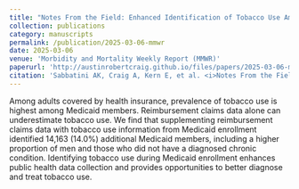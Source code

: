```yaml
---
title: "Notes From the Field: Enhanced Identification of Tobacco Use Among Adult Medicaid Members — King County, Washington, 2016–2023"
collection: publications
category: manuscripts
permalink: /publication/2025-03-06-mmwr
date: 2025-03-06
venue: 'Morbidity and Mortality Weekly Report (MMWR)'
paperurl: 'http://austinrobertcraig.github.io/files/papers/2025-03-06-mmwr.pdf'
citation: 'Sabbatini AK, Craig A, Kern E, et al. <i>Notes From the Field</i>: Enhanced Identification of Tobacco Use Among Adult Medicaid Members — King County, Washington, 2016–2023. MMWR Morb Mortal Wkly Rep 2025;74:116–117. DOI: http://dx.doi.org/10.15585/mmwr.mm7407a2.'
---
```


Among adults covered by health insurance, prevalence of tobacco use is highest among Medicaid members. Reimbursement claims data alone can underestimate tobacco use. We find that supplementing reimbursement claims data with tobacco use information from Medicaid enrollment identified 14,163 (14.0%) additional Medicaid members, including a higher proportion of men and those who did not have a diagnosed chronic condition. Identifying tobacco use during Medicaid enrollment enhances public health data collection and provides opportunities to better diagnose and treat tobacco use.